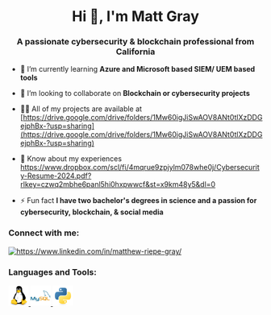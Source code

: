 <h1 align="center">Hi 👋, I'm Matt Gray</h1>
<h3 align="center">A passionate cybersecurity & blockchain professional from California</h3>

- 🌱 I’m currently learning **Azure and Microsoft based SIEM/ UEM based tools**

- 👯 I’m looking to collaborate on **Blockchain or cybersecurity projects**

- 👨‍💻 All of my projects are available at [https://drive.google.com/drive/folders/1Mw60igJiSwAOV8ANt0tlXzDDGejphBx-?usp=sharing](https://drive.google.com/drive/folders/1Mw60igJiSwAOV8ANt0tlXzDDGejphBx-?usp=sharing)

- 📄 Know about my experiences https://www.dropbox.com/scl/fi/4mqrue9zpjylm078whe0j/Cybersecurity-Resume-2024.pdf?rlkey=czwq2mbhe6panl5hi0hxpwwcf&st=x9km48y5&dl=0

- ⚡ Fun fact **I have two bachelor's degrees in science and a passion for cybersecurity, blockchain, & social media**

<h3 align="left">Connect with me:</h3>
<p align="left">
<a href="https://linkedin.com/in/https://www.linkedin.com/in/matthew-riepe-gray/" target="blank"><img align="center" src="https://raw.githubusercontent.com/rahuldkjain/github-profile-readme-generator/master/src/images/icons/Social/linked-in-alt.svg" alt="https://www.linkedin.com/in/matthew-riepe-gray/" height="30" width="40" /></a>
</p>

<h3 align="left">Languages and Tools:</h3>
<p align="left"> <a href="https://www.linux.org/" target="_blank" rel="noreferrer"> <img src="https://raw.githubusercontent.com/devicons/devicon/master/icons/linux/linux-original.svg" alt="linux" width="40" height="40"/> </a> <a href="https://www.mysql.com/" target="_blank" rel="noreferrer"> <img src="https://raw.githubusercontent.com/devicons/devicon/master/icons/mysql/mysql-original-wordmark.svg" alt="mysql" width="40" height="40"/> </a> <a href="https://www.python.org" target="_blank" rel="noreferrer"> <img src="https://raw.githubusercontent.com/devicons/devicon/master/icons/python/python-original.svg" alt="python" width="40" height="40"/> </a> </p>

